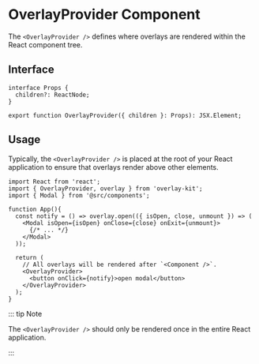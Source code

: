 # OverlayProvider Component

The `<OverlayProvider />` defines where overlays are rendered within the React component tree.

## Interface

```tsx
interface Props {
  children?: ReactNode;
}

export function OverlayProvider({ children }: Props): JSX.Element;
```

## Usage

Typically, the `<OverlayProvider />` is placed at the root of your React application to ensure that overlays render above other elements.

```tsx{14-16}
import React from 'react';
import { OverlayProvider, overlay } from 'overlay-kit';
import { Modal } from '@src/components';

function App(){
  const notify = () => overlay.open(({ isOpen, close, unmount }) => (
    <Modal isOpen={isOpen} onClose={close} onExit={unmount}>
      {/* ... */}
    </Modal>
  ));

  return (
    // All overlays will be rendered after `<Component />`.
    <OverlayProvider>
      <button onClick={notify}>open modal</button>
    </OverlayProvider>
  );
}
```

::: tip Note

The `<OverlayProvider />` should only be rendered once in the entire React application.

:::